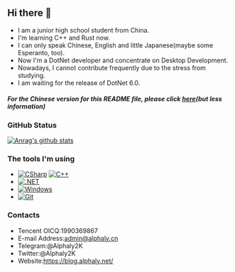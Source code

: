## Hi there 👋
- I am a junior high school student from China.
- I'm learning C++ and Rust now.
- I can only speak Chinese, English and little Japanese(maybe some Esperanto, too).
- Now I'm a DotNet developer and concentrate on Desktop Development.
- Nowadays, I cannot contribute frequently due to the stress from studying.
- I am waiting for the release of DotNet 6.0.
##### **For the Chinese version for this README file, please click [here](i18n/README_zh-cn.md)(but less information)**
### GitHub Status
[![Anrag's github stats](https://github-readme-stats.vercel.app/api?username=alphaly2k)](https://github.com/anuraghazra/github-readme-stats)
### The tools I'm using
- [![CSharp](https://img.shields.io/badge/C%23-0B9E0B.svg?style=flat-square&logo=csharp&logoColor=fff)](https://docs.microsoft.com/en-us/dotnet/csharp/) [![C++](https://img.shields.io/badge/C++-649ad2.svg?style=flat-square&logo=cplusplus&logoColor=fff)](https://www.cplusplus.com/)
- [![.NET](https://img.shields.io/badge/.NET-512BD4.svg?style=flat-square&logo=dotnet&logoColor=white)](https://dotnet.microsoft.com/)
- [![Windows](https://img.shields.io/badge/Windows11-0078d7?style=flat-square&logo=windows&logoColor=fff)](https://blogs.windows.com/)
- [![Git](https://img.shields.io/badge/-Git-f05032?style=flat-square&logo=git&logoColor=white)](https://git-scm.com/)
### Contacts
- Tencent OICQ:1990369867
- E-mail Address:admin@alphaly.cn
- Telegram:@Alphaly2K
- Twitter:@Alphaly2K
- Website:https://blog.alphaly.net/
